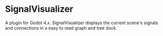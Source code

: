 # SignalVisualizer
A plugin for Godot 4.x. SignalVisualizer displays the current scene's signals and connections in a easy to read graph and tree dock.
